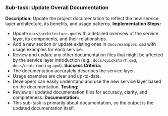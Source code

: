 ### Sub-task: Update Overall Documentation
**Description:** Update the project documentation to reflect the new service layer architecture, its benefits, and usage patterns.
**Implementation Steps:**
- Update `docs/architecture.qmd` with a detailed overview of the service layer, its components, and their relationships.
- Add a new section or update existing ones in `docs/examples.qmd` with usage examples for each service.
- Review and update any other documentation files that might be affected by the service layer introduction (e.g., `docs/quickstart.qmd`, `docs/contributing.qmd`).
**Success Criteria:**
- The documentation accurately describes the service layer.
- Usage examples are clear and up-to-date.
- Developers can easily understand and use the new service layer based on the documentation.
**Testing:**
- Review all updated documentation files for accuracy, clarity, and completeness.
**Documentation:**
- This sub-task is primarily about documentation, so the output is the updated documentation itself.